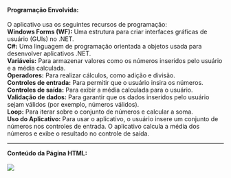 <b>Programação Envolvida:</b><br><br>
O aplicativo usa os seguintes recursos de programação:<br>
<b>Windows Forms (WF):</b> Uma estrutura para criar interfaces gráficas de usuário (GUIs) no .NET.<br>
<b>C#:</b> Uma linguagem de programação orientada a objetos usada para desenvolver aplicativos .NET.<br>
<b>Variáveis:</b> Para armazenar valores como os números inseridos pelo usuário e a média calculada.<br>
<b>Operadores:</b> Para realizar cálculos, como adição e divisão.<br>
<b>Controles de entrada:</b> Para permitir que o usuário insira os números.<br>
<b>Controles de saída:</b> Para exibir a média calculada para o usuário.<br>
<b>Validação de dados:</b> Para garantir que os dados inseridos pelo usuário sejam válidos (por exemplo, números válidos).<br>
<b>Loop:</b> Para iterar sobre o conjunto de números e calcular a soma.<br>
<b>Uso do Aplicativo:</b> Para usar o aplicativo, o usuário insere um conjunto de números nos controles de entrada. O aplicativo calcula a média dos números e exibe o resultado no controle de saída.<hr>

<b>Conteúdo da Página HTML:</b><br><br>
<img src="https://lh3.googleusercontent.com/pw/AP1GczN3dKHgpL-NnVy7jf-Z-W1--bFbX3wbKtZcppazSMR-7yYslelRqQlMZiLjebqG4BIBlKkiCGiyBhLBR-TnXlAjsrZaV1iAH3lUbMCm5GDjQbj_10AoZ8sdFi5RyVsD8SYW_TzAlYgI-HwqctN8MtBvVGH_m62xWJGebDpChCk9AyriXnTcOAApvETD4ZbXBPwHh30pKZgZb2OQ_qH99t11m9NKLZyqKObFnoL1Lmcqg9cW21wL3SLqTfQLlUNe3k_mzeSrOIGRSJu4a2OmrsxFxWXaq_7PH4FuKggAZAlFPM5-IgAdx6MMXRYAoKTJpPcM4FyYVy0ofkIwdQIIVN76W8EcYUUnf01VvYqkZ4wKLscO-Y2M7QnHA22dnvVEesAZPZWkZZDb3vjHaTYJeiSEzhAKRSXn-QBoV7j8FBScO4ao2D1KjWNOL8FKFH-mzYf94HzYCpLMLkE72Yg7jCIDiMG_51kYg1xCPZdMnImRbC6vnbvuYuuOTblvMG6kA3TUGYDvMjLbv6IjFbvLo4Fh6ZSU92jurmds_TXqxKqqcS1OCBZNxraL83eajUJSo3LPsrXMbO5AD2A4nNRy75Fe_z2vw0uY5KigBeCDQBKP9wOXSfMUnNjriM64pygpZYRTyptTlqSFnEI3no42m7bqq8dRnY2A5F_bsdHCj1KvAftH3j64OLAOmllBCq_4ZdKPv6Jwsnx5FiL7rLflhtjjI5eHqHgcVZ_4_D56dMShhTu_TujKH_dVpEwb8_fIoDpsUed8IijiB2VZRsLUhSzUk6QF0Cfe7sKppD3If7d8sF7P7Wc_8YyYqeIM_SnjjsH6g9bw06As20gWsUE-JgftiJTbw045vBGQc0OeWXQLp5B0-FUq2q7uMA5eDCnNZz37nmi3LWKbjJRMXTOcUljPoTvjDyMmLm1teuP4DlUd5GXQmRvHfLtXxVs=w626-h513-s-no-gm?authuser=1"><br>

